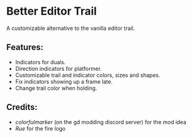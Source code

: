 ﻿
# Better Editor Trail
A customizable alternative to the vanilla editor trail.

## Features:
- Indicators for duals.
- Direction indicators for platformer.
- Customizable trail and indicator colors, sizes and shapes.
- Fix indicators showing up a frame late.
- Change trail color when holding.

## Credits:
- *colorfulmarker* (on the gd modding discord server) for the mod idea
- *Rue* for the fire logo
